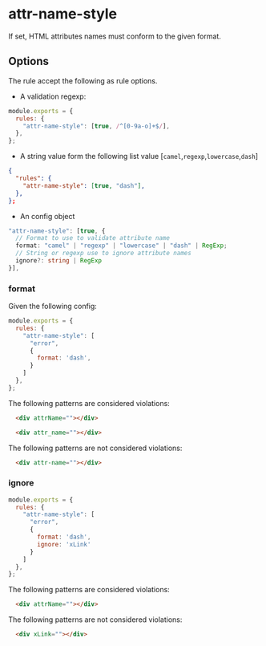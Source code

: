 # attr-name-style

If set, HTML attributes names must conform to the given format.

## Options

The rule accept the following as rule options.

* A validation regexp:

```js
module.exports = {
  rules: {
    "attr-name-style": [true, /^[0-9a-o]+$/],
  },
};
```

* A string value form the following list value [`camel`,`regexp`,`lowercase`,`dash`] 

```json
{
  "rules": {
    "attr-name-style": [true, "dash"],
  },
};
```

* An config object

```ts
"attr-name-style": [true, {
  // Format to use to validate attribute name
  format: "camel" | "regexp" | "lowercase" | "dash" | RegExp;
  // String or regexp use to ignore attribute names
  ignore?: string | RegExp
}],
```

### format

Given the following config:

```js
module.exports = {
  rules: {
    "attr-name-style": [
      "error", 
      {
        format: 'dash',
      }
    ]
  },
};
```

The following patterns are considered violations:

```html
  <div attrName=""></div>
```

```html
  <div attr_name=""></div>
```

The following patterns are not considered violations:

```html
  <div attr-name=""></div>
```

### ignore

```js
module.exports = {
  rules: {
    "attr-name-style": [
      "error", 
      {
        format: 'dash',
        ignore: 'xLink'
      }
    ]
  },
};
```

The following patterns are considered violations:

```html
  <div attrName=""></div>
```

The following patterns are not considered violations:

```html
  <div xLink=""></div>
```
